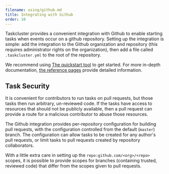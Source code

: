 ```yaml
---
filename: using/github.md
title: Integrating with Github
order: 10
---
```


Taskcluster provides a convenient integration with Github to enable starting
tasks when events occur on a github repository.  Setting up the integration is
simple: add the integration to the Github organization and repository
(this requires administrator rights on the organization), then add a file called
`.taskcluster.yml` to the root of the repository.

We recommend using [The quickstart
tool](https://tools.taskcluster.net/quickstart/) to get started.  For more
in-depth documentation, [the reference
pages](/reference/integrations/taskcluster-github)
provide detailed information.

## Task Security

It is convenient for contributors to run tasks on pull requests, but those
tasks then run arbitrary, un-reviewed code. If the tasks have access to
resources that should not be publicly available, then a pull request can
provide a route for a malicious contributor to abuse those resources.

The Github integration provides per-repository configuration for building pull
requests, with the configuration controlled from the default (`master`) branch.
The configuration can allow tasks to be created for any author's pull requests,
or limit tasks to pull requests created by repository collaborators.

With a little extra care in setting up the `repo:github.com/<org>/<repo>`
scopes, it is possible to provide scopes for branches (containing trusted,
reviewed code) that differ from the scopes given to pull requests.
